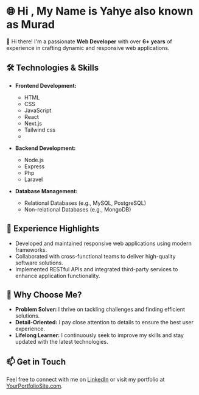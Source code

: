 # 🌐 Hi , My Name is Yahye also known as Murad

👋 Hi there! I'm a passionate **Web Developer** with over **6+ years** of experience in crafting dynamic and responsive web applications. 

## 🛠️ Technologies & Skills

- **Frontend Development:**
  - HTML
  - CSS
  - JavaScript
  - React
  - Next.js
  - Tailwind css
  - 

- **Backend Development:**
  - Node.js
  - Express
  - Php
  - Laravel

- **Database Management:**
  - Relational Databases (e.g., MySQL, PostgreSQL)
  - Non-relational Databases (e.g., MongoDB)

## 💼 Experience Highlights

- Developed and maintained responsive web applications using modern frameworks.
- Collaborated with cross-functional teams to deliver high-quality software solutions.
- Implemented RESTful APIs and integrated third-party services to enhance application functionality.

## 🌟 Why Choose Me?

- **Problem Solver:** I thrive on tackling challenges and finding efficient solutions.
- **Detail-Oriented:** I pay close attention to details to ensure the best user experience.
- **Lifelong Learner:** I continuously seek to improve my skills and stay updated with the latest technologies.

## 📫 Get in Touch

Feel free to connect with me on [LinkedIn](https://www.linkedin.com/in/yahye-asad-mousa-2a29931a8?utm_source=share&utm_campaign=share_via&utm_content=profile&utm_medium=android_app) or visit my portfolio at [YourPortfolioSite.com](#).
